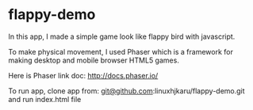 flappy-demo
===========
In this app, I made a simple game look like flappy bird with javascript.

To make physical movement, I used Phaser which is a framework for making desktop and mobile browser HTML5 games.

Here is Phaser link doc: http://docs.phaser.io/

To run app, clone app from: git@github.com:linuxhjkaru/flappy-demo.git and run index.html file
